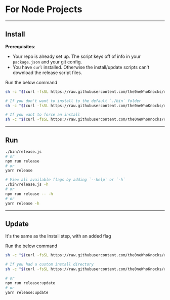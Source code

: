 # For Node Projects
---

## Install

**Prerequisites**:
- Your repo is already set up. The script keys off of info in your `package.json`
and your git config.
- You have `curl` installed. Otherwise the install/update scripts can't download
the release script files. 

Run the below command
```sh
sh -c "$(curl -fsSL https://raw.githubusercontent.com/the0neWhoKnocks/release-script/master/js/tools/install.sh)"

# If you don't want to install to the default `./bin` folder
sh -c "$(curl -fsSL https://raw.githubusercontent.com/the0neWhoKnocks/release-script/master/js/tools/install.sh) --install-dir \"some/other/folder\""

# If you want to force an install
sh -c "$(curl -fsSL https://raw.githubusercontent.com/the0neWhoKnocks/release-script/master/js/tools/install.sh) --force"
```

---

## Run

```sh
./bin/release.js
# or
npm run release
# or
yarn release

# View all available flags by adding `--help` or `-h`
./bin/release.js -h
# or
npm run release -- -h
# or
yarn release -h
```

---

## Update

It's the same as the Install step, with an added flag

Run the below command
```sh
sh -c "$(curl -fsSL https://raw.githubusercontent.com/the0neWhoKnocks/release-script/master/js/tools/install.sh) --update"

# If you had a custom install directory
sh -c "$(curl -fsSL https://raw.githubusercontent.com/the0neWhoKnocks/release-script/master/js/tools/install.sh) --update --install-dir \"some/other/folder\""

# or
npm run release:update
# or
yarn release:update
```
